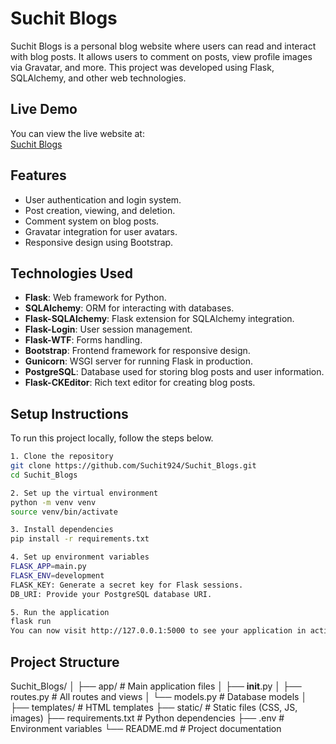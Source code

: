 # Suchit Blogs

Suchit Blogs is a personal blog website where users can read and interact with blog posts. It allows users to comment on posts, view profile images via Gravatar, and more. This project was developed using Flask, SQLAlchemy, and other web technologies.

## Live Demo

You can view the live website at:  
[Suchit Blogs](https://suchit-blogs-abkj.onrender.com)

## Features

- User authentication and login system.
- Post creation, viewing, and deletion.
- Comment system on blog posts.
- Gravatar integration for user avatars.
- Responsive design using Bootstrap.

## Technologies Used

- **Flask**: Web framework for Python.
- **SQLAlchemy**: ORM for interacting with databases.
- **Flask-SQLAlchemy**: Flask extension for SQLAlchemy integration.
- **Flask-Login**: User session management.
- **Flask-WTF**: Forms handling.
- **Bootstrap**: Frontend framework for responsive design.
- **Gunicorn**: WSGI server for running Flask in production.
- **PostgreSQL**: Database used for storing blog posts and user information.
- **Flask-CKEditor**: Rich text editor for creating blog posts.

## Setup Instructions

To run this project locally, follow the steps below.
```bash
1. Clone the repository
git clone https://github.com/Suchit924/Suchit_Blogs.git
cd Suchit_Blogs

2. Set up the virtual environment
python -m venv venv
source venv/bin/activate

3. Install dependencies
pip install -r requirements.txt

4. Set up environment variables
FLASK_APP=main.py
FLASK_ENV=development
FLASK_KEY: Generate a secret key for Flask sessions.
DB_URI: Provide your PostgreSQL database URI.

5. Run the application
flask run
You can now visit http://127.0.0.1:5000 to see your application in action.
```
## Project Structure
Suchit_Blogs/
│
├── app/              # Main application files
│   ├── __init__.py
│   ├── routes.py     # All routes and views
│   └── models.py     # Database models
│
├── templates/        # HTML templates
├── static/           # Static files (CSS, JS, images)
├── requirements.txt  # Python dependencies
├── .env              # Environment variables
└── README.md         # Project documentation
